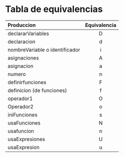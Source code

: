 # Tabla de equivalencias

| Produccion | Equivalencia|
|:------------|:-------------:|
|declararVariables|D|
|declaracion|d|
|nombreVariable o identificador| i|
|asignaciones|A|
|asignacion|a|
|numero|n|
|definirfunciones|F|
|definicion (de funciones)|f|
|operador1|O|
|Operador2|o|
|iniFunciones|s|
|usaFunciones|N|
|usafuncion|n|
|usaExpresiones|U|
|usaExpresion|u|
